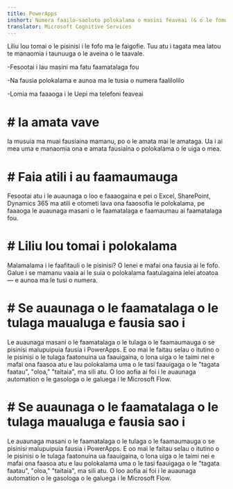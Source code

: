 ```yaml
---
title: PowerApps
inshort: Numera faailo-saoloto polokalama o masini feaveai (& o le fomu)
translator: Microsoft Cognitive Services
---
```


Liliu lou tomai o le pisinisi i le fofo ma le faigofie. Tuu atu i tagata mea latou te manaomia i taunuuga o le aveina o le taavale.

-Fesootai i lau masini ma fatu faamatalaga fou

-Na fausia polokalama e aunoa ma le tusia o numera faalilolilo

-Lomia ma faaaoga i le Uepi ma telefoni feaveai

# # Ia amata vave
Ia musuia ma muai fausiaina mamanu, po o le amata mai le amataga. Ua i ai mea uma e manaomia ona e amata fausiaina o polokalama o le uiga o mea.

# # Faia atili i au faamaumauga
Fesootai atu i le auaunaga o loo e faaaogaina e pei o Excel, SharePoint, Dynamics 365 ma atili e otometi lava ona faaosofia le polokalama, pe faaaoga le auaunaga masani o le faamatalaga e faamaumau ai faamatalaga fou.

# # Liliu lou tomai i polokalama
Malamalama i le faafitauli o le pisinisi? O lenei e mafai ona fausia ai le fofo. Galue i se mamanu vaaia ai le suia o polokalama faatulagaina lelei atoatoa — e aunoa ma le tusi o numera.

# # Se auaunaga o le faamatalaga o le tulaga maualuga e fausia sao i
Le auaunaga masani o le faamatalaga o le tulaga o le faamaumauga o se pisinisi malupuipuia fausia i PowerApps. E oo mai le faitau selau o itutino o le pisinisi o le tulaga faatonuina ua faauigaina, o lona uiga o le taimi nei e mafai ona faasoa atu e lau polokalama uma o le tasi faauigaga o le "tagata faatau", "oloa," "taitaia", ma sili atu. O loo aofia ai foi i le auaunaga automation o le gasologa o le galuega i le Microsoft Flow.

# # Se auaunaga o le faamatalaga o le tulaga maualuga e fausia sao i
Le auaunaga masani o le faamatalaga o le tulaga o le faamaumauga o se pisinisi malupuipuia fausia i PowerApps. E oo mai le faitau selau o itutino o le pisinisi o le tulaga faatonuina ua faauigaina, o lona uiga o le taimi nei e mafai ona faasoa atu e lau polokalama uma o le tasi faauigaga o le "tagata faatau", "oloa," "taitaia", ma sili atu. O loo aofia ai foi i le auaunaga automation o le gasologa o le galuega i le Microsoft Flow.



